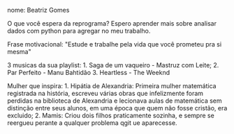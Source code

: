 nome: Beatriz Gomes

O que você espera da reprograma? Espero aprender mais sobre analisar dados com python para agregar no meu trabalho.

Frase motivacional: "Estude e trabalhe pela vida que você prometeu pra si mesma"

3 musicas da sua playlist:
    1. Saga de um vaqueiro - Mastruz com Leite;
    2. Par Perfeito - Manu Bahtidão
    3. Heartless - The Weeknd

Mulher que inspira:
    1. Hipátia de Alexandria: Primeira mulher matemática registrada na história, escreveu várias obras que infelizmente foram perdidas na biblioteca de Alexandria e lecionava aulas de matemática sem distinção entre seus alunos, em uma época que quem não fosse cristão, era excluido;
    2. Mamis: Criou dois filhos praticamente sozinha, e sempre se reergueu perante a qualquer problema qgit ue aparecesse.